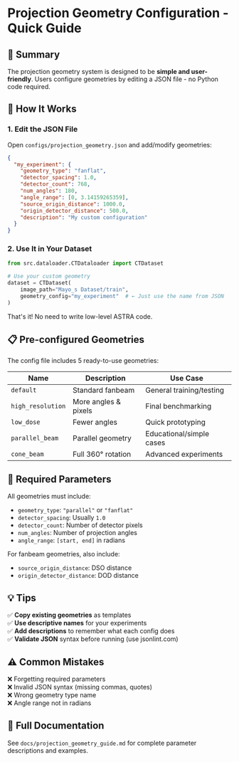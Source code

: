 # Projection Geometry Configuration - Quick Guide

## 📝 Summary

The projection geometry system is designed to be **simple and user-friendly**. Users configure geometries by editing a JSON file - no Python code required.

## 🎯 How It Works

### 1. Edit the JSON File

Open `configs/projection_geometry.json` and add/modify geometries:

```json
{
  "my_experiment": {
    "geometry_type": "fanflat",
    "detector_spacing": 1.0,
    "detector_count": 768,
    "num_angles": 180,
    "angle_range": [0, 3.14159265359],
    "source_origin_distance": 1000.0,
    "origin_detector_distance": 500.0,
    "description": "My custom configuration"
  }
}
```

### 2. Use It in Your Dataset

```python
from src.dataloader.CTDataloader import CTDataset

# Use your custom geometry
dataset = CTDataset(
    image_path="Mayo_s Dataset/train",
    geometry_config="my_experiment"  # ← Just use the name from JSON
)
```

That's it! No need to write low-level ASTRA code.

## 📋 Pre-configured Geometries

The config file includes 5 ready-to-use geometries:

| Name | Description | Use Case |
|------|-------------|----------|
| `default` | Standard fanbeam | General training/testing |
| `high_resolution` | More angles & pixels | Final benchmarking |
| `low_dose` | Fewer angles | Quick prototyping |
| `parallel_beam` | Parallel geometry | Educational/simple cases |
| `cone_beam` | Full 360° rotation | Advanced experiments |

## 🔧 Required Parameters

All geometries must include:

- `geometry_type`: `"parallel"` or `"fanflat"`
- `detector_spacing`: Usually `1.0`
- `detector_count`: Number of detector pixels
- `num_angles`: Number of projection angles
- `angle_range`: `[start, end]` in radians

For fanbeam geometries, also include:
- `source_origin_distance`: DSO distance
- `origin_detector_distance`: DOD distance

## 💡 Tips

✅ **Copy existing geometries** as templates  
✅ **Use descriptive names** for your experiments  
✅ **Add descriptions** to remember what each config does  
✅ **Validate JSON** syntax before running (use jsonlint.com)  

## ⚠️ Common Mistakes

❌ Forgetting required parameters  
❌ Invalid JSON syntax (missing commas, quotes)  
❌ Wrong geometry type name  
❌ Angle range not in radians  

## 📖 Full Documentation

See `docs/projection_geometry_guide.md` for complete parameter descriptions and examples.
